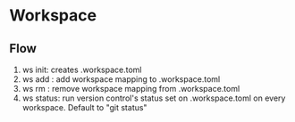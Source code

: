 # Workspace

## Flow

1. ws init: creates .workspace.toml
2. ws add <alias> <path to workspace>: add workspace mapping to .workspace.toml
4. ws rm <alias>: remove workspace mapping from .workspace.toml
3. ws status: run version control's status set on .workspace.toml on every workspace. Default to "git status"
